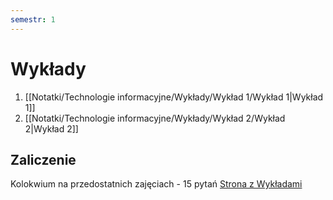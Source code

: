 ```yaml
---
semestr: 1
---
```


# Wykłady
1. [[Notatki/Technologie informacyjne/Wykłady/Wykład 1/Wykład 1|Wykład 1]]
2. [[Notatki/Technologie informacyjne/Wykłady/Wykład 2/Wykład 2|Wykład 2]]

## Zaliczenie
Kolokwium na przedostatnich zajęciach - 15 pytań
[Strona z Wykładami](http://zsjpw.ict.pwr.wroc.pl/~mbazan/)